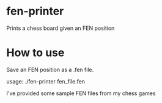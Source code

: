 # fen-printer
Prints a chess board given an FEN position

# How to use
Save an FEN position as a .fen file.

usage: ./fen-printer fen_file.fen

I've provided some sample FEN files from my chess games
